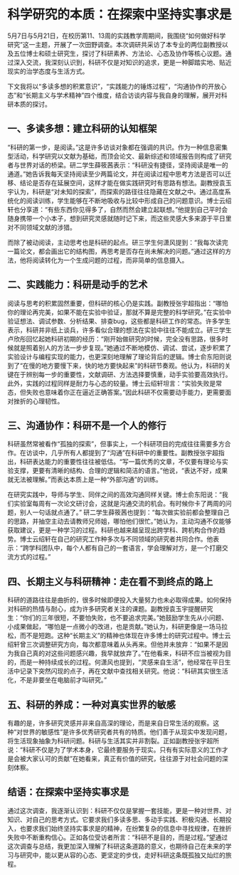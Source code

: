 # 科学研究的本质：在探索中坚持实事求是

​	5月7日与5月21日，在校历第11、13周的实践教学周期间，我围绕“如何做好科学研究”这一主题，开展了一次田野调查。本次调研共采访了本专业的两位副教授以及五位博士和硕士研究生，探讨了科研素养、方法论、心态及协作等核心议题。通过深入交流，我深刻认识到，科研不仅是对知识的追求，更是一种脚踏实地、贴近现实的治学态度与生活方式。

​	下文我将以“多读多想的积累意识”，“实践能力的锤炼过程”，“沟通协作的开放心态”和“长期主义与学术精神”四个维度，结合访谈内容与我自身的理解，展开对科研本质的探讨。

## 一、多读多想：建立科研的认知框架

​	“科研的第一步，是阅读。”这是许多访谈对象都在强调的共识。作为一种信息密集型活动，科学研究以文献为基础，而顶会论文、最新综述和领域报告则构成了研究者与世界对话的桥梁。研二学生薛筱茜表示：“科研没有捷径，坚持阅读是唯一的通道。”她告诉我每天坚持阅读至少两篇论文，并在阅读过程中思考方法是否可以迁移、结论是否存在延展空间，这样才能在做实践研究时有思路有想法。副教授袁玉宇认为，科研是“对未知的探索”，而探索的路径往往隐藏在文献之中。通过高度系统化的阅读训练，学生能够在不断地吸收与比较中形成自己的问题意识。博士云绍轩也分享道：“有些东西你见得多了，自然而然会建立起联想。”他提到自己平时会随身携带一个小本子，想到研究灵感就随时记下来，而这些灵感大多来源于平日里对不同领域文献的涉猎。

​	而除了被动阅读，主动思考也是科研的起点。研三学生何潇风提到：“我每次读完一篇论文，都会画出它的结构图，再思考是否存在尚未解决的问题。”通过这样的方法，他将阅读转化为一个生成问题的过程，而非简单的信息摄入。

## 二、实践能力：科研是动手的艺术

​	阅读与思考的积累固然重要，但科研的核心仍是实践。副教授张宇超指出：“哪怕你的理论再完美，如果不能在实验中验证，那就不算是完整的科学研究。”在实验中验证想法、调试参数、分析结果、排查bug，这些都是科研工作的常态。许多学生表示，科研并非纸上谈兵，许多看似合理的想法在实验中往往不能成立。研三学生卢欣彤回忆起她科研初期的经历：“刚开始做研究的时候，完全没有思路，很多时候就是照着别人的方法一步步复现。”她通过不断地模仿、调试、尝试，逐步积累了实验设计与编程实现的能力，也更深刻地理解了理论背后的逻辑。博士俞东阳则说到了“在慢的地方要慢下来，快的地方要快起来”的科研节奏观。他认为，科研的关键在于辨别每一步的重要性，文献调研、方法选择要慎重，动手实验要高效执行。此外，实践的过程同样是耐力与心态的较量。博士云绍轩坦言：“实验失败是常态，但失败也意味着你正在逼近正确答案。”因此科研不仅需要动手能力，更需要面对挫折的心理韧性。

## 三、沟通协作：科研不是一个人的修行

​	科研虽然常被看作“孤独的探索”，但事实上，一个科研项目的完成往往需要多方合作。在访谈中，几乎所有人都提到了“沟通”在科研中的重要性。副教授张宇超指出，科研表达能力的重要性往往被低估。“写一篇优秀的文章，不仅要有理论与实验支撑，更要有清晰的结构、合理的逻辑和简洁的语言。”他说，“表达不好，成果就无法被理解。”而表达本质上是一种“外部沟通”的训练。

​	在研究实践中，导师与学生、同伴之间的高效沟通同样关键。博士俞东阳说：“我们实验室每周有一次论文研讨会，这就是沟通交流的机会。有时候你卡了两周的问题，别人一句话就点通了。” 研二学生薛筱茜也提到：“每次做实验前都会整理自己的思路，并抽空主动去请教师兄师姐，哪怕他们很忙。”她认为，主动沟通不仅能够获取建议，更是一种学习的过程。科研也越来越呈现出跨学科、跨机构合作的趋势。博士云绍轩在自己的研究工作种多次与不同领域的研究者共同合作。他表示：“跨学科团队中，每个人都有自己的一套语言，学会理解对方，是一个打磨交流方式的过程。”

## 四、长期主义与科研精神：走在看不到终点的路上

​	科研的道路往往是曲折的，很多时候即便投入大量努力也未必取得成果。如何保持对科研的热情与耐心，成为许多研究者关注的课题。副教授袁玉宇提醒研究生：“你们的三年很短，不要怕失败，也不要追求完美。”她鼓励学生先从小问题、小成果做起，“哪怕是一点微小的改进，也是贡献。”她认为，科研更像是一场马拉松，而不是短跑。这种“长期主义”的精神也体现在许多博士的研究过程中。博士云绍轩曾三次调整研究方向，每次都意味着从头再来。但他并未放弃：“如果不是因为我自己真的对这些问题感兴趣，我早就放弃了。”在他看来，科研不应当被视为目的，而是一种持续成长的过程。何潇风也提到，“灵感来自生活”，他经常在平日生活中记录下突然闪现的点子，再在文献中查找相关研究。他说：“科研其实很生活化，不是非要坐在电脑前才叫研究。”

## 五、科研的养成：一种对真实世界的敏感

​	有趣的是，许多研究灵感并非来自高深的理论，而是来自日常生活的观察。这种“对世界的敏感性”是许多优秀研究者共有的特质。他们善于从现实中发现问题，将生活现象抽象为科研问题。科研与生活其实并非割裂。正如副教授张宇超所说：“科研不仅是为了学术本身，它最终要服务于现实。只有有实际意义的工作才是会被大家认可的贡献”在她看来，真正有价值的研究，往往源于对社会问题的深刻体察。

## 结语：在探索中坚持实事求是

​	通过这次调查，我逐渐认识到：科研不仅仅是掌握一套技能，更是一种对世界、对知识、对自己的思考方式。它要求我们多读多思、多动手实践、积极沟通、长期投入，也要求我们始终坚持实事求是的精神，在纷繁复杂的信息中寻找规律，在挫折失败中不断重构信心。正如各位受访者所言：“科研不是目的，而是过程。”望通过这次调查与总结，我更加深入理解了科研这条道路的意义，也期待自己在未来的学习与研究中，能以更从容的心态、更坚定的步伐，走好科研这条既孤独又灿烂的旅程。
